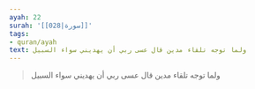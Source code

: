 ```yaml
---
ayah: 22
surah: '[[028|سورة]]'
tags:
- quran/ayah
text: ولما توجه تلقاء مدين قال عسى ربي أن يهديني سواء السبيل
---
```

> ولما توجه تلقاء مدين قال عسى ربي أن يهديني سواء السبيل
